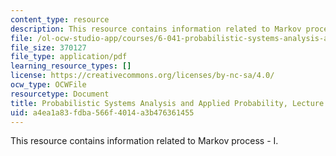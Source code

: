 ```yaml
---
content_type: resource
description: This resource contains information related to Markov process - I.
file: /ol-ocw-studio-app/courses/6-041-probabilistic-systems-analysis-and-applied-probability-fall-2010/a4ea1a83fdba566f4014a3b476361455_MIT6_041F10_L16.pdf
file_size: 370127
file_type: application/pdf
learning_resource_types: []
license: https://creativecommons.org/licenses/by-nc-sa/4.0/
ocw_type: OCWFile
resourcetype: Document
title: Probabilistic Systems Analysis and Applied Probability, Lecture 16
uid: a4ea1a83-fdba-566f-4014-a3b476361455
---
```

This resource contains information related to Markov process - I.